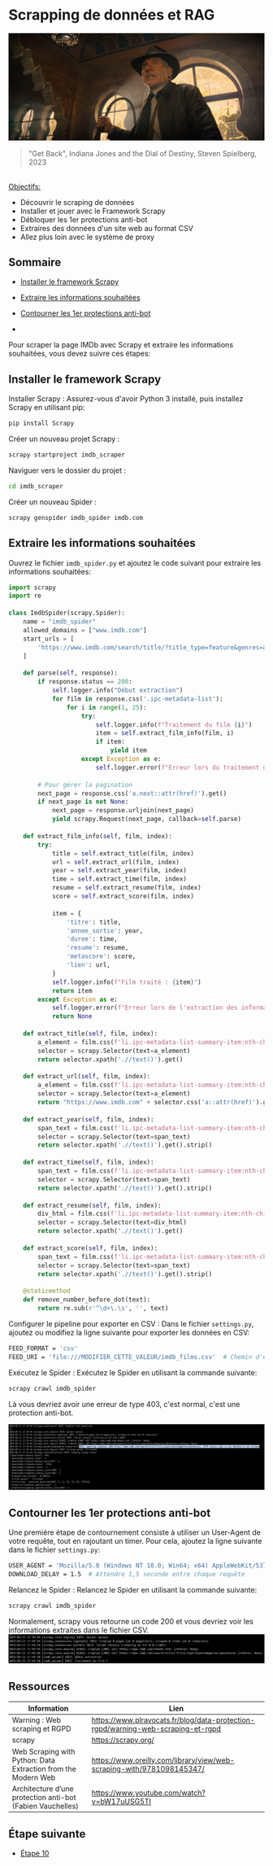 #  Scrapping de données et RAG

[<img src="img/Indiana-jones-and-the-dial-of-destiny.jpg"  alt="Indiana-jones-and-the-dial-of-destiny">](https://www.youtube.com/watch?v=tI6HUqCDKvw)

> "Get Back", Indiana Jones and the Dial of Destiny, Steven Spielberg, 2023


<br/>
<u>Objectifs:</u>

- Découvrir le scraping de données
- Installer et jouer avec le Framework Scrapy
- Débloquer les 1er protections anti-bot
- Extraires des données d'un site web au format CSV
- Allez plus loin avec le système de proxy


## Sommaire

- [Installer le framework Scrapy](#installer-le-framework-scrapy)
- [Extraire les informations souhaitées](#extraire-les-informations-souhaitées)
- [Contourner les 1er protections anti-bot](#contourner-les-1er-protections-anti-bot)
  
- 
Pour scraper la page IMDb avec Scrapy et extraire les informations souhaitées, vous devez suivre ces étapes:

## Installer le framework Scrapy
Installer Scrapy : Assurez-vous d'avoir Python 3 installé, puis installez Scrapy en utilisant pip:

```bash
pip install Scrapy
```
Créer un nouveau projet Scrapy :

```bash
scrapy startproject imdb_scraper
```
Naviguer vers le dossier du projet :

```bash
cd imdb_scraper
```
Créer un nouveau Spider :

```bash
scrapy genspider imdb_spider imdb.com
```

## Extraire les informations souhaitées
Ouvrez le fichier `imdb_spider.py` et ajoutez le code suivant pour extraire les informations souhaitées:

```python
import scrapy
import re

class ImdbSpider(scrapy.Spider):
    name = "imdb_spider"
    allowed_domains = ["www.imdb.com"]
    start_urls = [
        'https://www.imdb.com/search/title/?title_type=feature&genres=adventure',
    ]

    def parse(self, response):
        if response.status == 200:
            self.logger.info("Début extraction")
            for film in response.css('.ipc-metadata-list'):
                for i in range(1, 25):
                    try:
                        self.logger.info(f"Traitement du film {i}")
                        item = self.extract_film_info(film, i)
                        if item:
                            yield item
                    except Exception as e:
                        self.logger.error(f"Erreur lors du traitement d'un film : {e}")

        # Pour gérer la pagination
        next_page = response.css('a.next::attr(href)').get()
        if next_page is not None:
            next_page = response.urljoin(next_page)
            yield scrapy.Request(next_page, callback=self.parse)

    def extract_film_info(self, film, index):
        try:
            title = self.extract_title(film, index)
            url = self.extract_url(film, index)
            year = self.extract_year(film, index)
            time = self.extract_time(film, index)
            resume = self.extract_resume(film, index)
            score = self.extract_score(film, index)

            item = {
                'titre': title,
                'annee_sortie': year,
                'duree': time,
                'resume': resume,
                'metascore': score,
                'lien': url,
            }
            self.logger.info(f"Film traité : {item}")
            return item
        except Exception as e:
            self.logger.error(f"Erreur lors de l'extraction des informations du film : {e}")
            return None

    def extract_title(self, film, index):
        a_element = film.css(f'li.ipc-metadata-list-summary-item:nth-child({index}) > div:nth-child(1) > div:nth-child(1) > div:nth-child(2) > div:nth-child(1) > div:nth-child(2) > div:nth-child(1) > a:nth-child(1) > h3:nth-child(1)').get()
        selector = scrapy.Selector(text=a_element)
        return selector.xpath('.//text()').get()

    def extract_url(self, film, index):
        a_element = film.css(f'li.ipc-metadata-list-summary-item:nth-child({index}) > div:nth-child(1) > div:nth-child(1) > div:nth-child(2) > div:nth-child(1) > div:nth-child(1) > div:nth-child(1) > a:nth-child(3)').get()
        selector = scrapy.Selector(text=a_element)
        return "https://www.imdb.com" + selector.css('a::attr(href)').get()

    def extract_year(self, film, index):
        span_text = film.css(f'li.ipc-metadata-list-summary-item:nth-child({index}) > div:nth-child(1) > div:nth-child(1) > div:nth-child(2) > div:nth-child(1) > div:nth-child(2) > div:nth-child(2) > span:nth-child(1)').get()
        selector = scrapy.Selector(text=span_text)
        return selector.xpath('.//text()').get().strip()

    def extract_time(self, film, index):
        span_text = film.css(f'li.ipc-metadata-list-summary-item:nth-child({index}) > div:nth-child(1) > div:nth-child(1) > div:nth-child(2) > div:nth-child(1) > div:nth-child(2) > div:nth-child(2) > span:nth-child(2)').get()
        selector = scrapy.Selector(text=span_text)
        return selector.xpath('.//text()').get().strip()

    def extract_resume(self, film, index):
        div_html = film.css(f'li.ipc-metadata-list-summary-item:nth-child({index}) > div:nth-child(1) > div:nth-child(1) > div:nth-child(2) > div:nth-child(2) > div:nth-child(1) > div:nth-child(1)').get()
        selector = scrapy.Selector(text=div_html)
        return selector.xpath('.//text()').get()

    def extract_score(self, film, index):
        span_text = film.css(f'li.ipc-metadata-list-summary-item:nth-child({index}) > div:nth-child(1) > div:nth-child(1) > div:nth-child(2) > div:nth-child(1) > div:nth-child(2) > span:nth-child(3) > span:nth-child(2) > span:nth-child(1)').get()
        selector = scrapy.Selector(text=span_text)
        return selector.xpath('.//text()').get().strip()

    @staticmethod
    def remove_number_before_dot(text):
        return re.sub(r'^\d+\.\s', '', text)

```
Configurer le pipeline pour exporter en CSV : Dans le fichier `settings.py`, ajoutez ou modifiez la ligne suivante pour exporter les données en CSV:

```bash
FEED_FORMAT = 'csv'
FEED_URI = 'file:///MODIFIER_CETTE_VALEUR/imdb_films.csv'  # Chemin d'export à modifier
```

Exécutez le Spider : Exécutez le Spider en utilisant la commande suivante:

```bash
scrapy crawl imdb_spider
```
Là vous devriez avoir une erreur de type 403, c'est normal, c'est une protection anti-bot.

<img src="img/scrapy_error_403.png" alt="scrapy error 403">

## Contourner les 1er protections anti-bot

Une premiére étape de contournement consiste à utiliser un User-Agent de votre requête, tout en rajoutant un timer. Pour cela, ajoutez la ligne suivante dans le fichier `settings.py`:

```bash
USER_AGENT = 'Mozilla/5.0 (Windows NT 10.0; Win64; x64) AppleWebKit/537.36 (KHTML, like Gecko) Chrome/58.0.3029.110 Safari/537.3'
DOWNLOAD_DELAY = 1.5  # Attendre 1,5 seconde entre chaque requête
```

Relancez le Spider : Relancez le Spider en utilisant la commande suivante:

```bash
scrapy crawl imdb_spider
```
Normalement, scrapy vous retourne un code 200 et vous devriez voir les informations extraites dans le fichier CSV.
<img src="img/scrapy_code_200.png" alt="scrapy code 200">

## Ressources

| Information                                                   | Lien                                                                               |
|---------------------------------------------------------------|------------------------------------------------------------------------------------|
| Warning : Web scraping et RGPD                                | https://www.plravocats.fr/blog/data-protection-rgpd/warning-web-scraping-et-rgpd   |
| scrapy                                                        | https://scrapy.org/             |
| Web Scraping with Python: Data Extraction from the Modern Web | https://www.oreilly.com/library/view/web-scraping-with/9781098145347/              |
| Architecture d’une protection anti-bot (Fabien Vauchelles)    | https://www.youtube.com/watch?v=bW17uUSG5TI                                        |

## Étape suivante

- [Étape 10](step_10.md)
